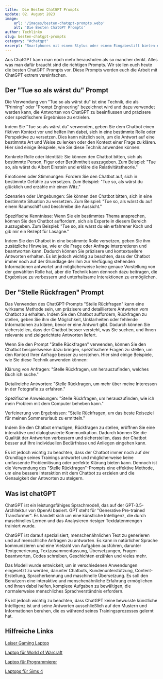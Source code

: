 ```yaml
---
title:  Die Besten ChatGPT Prompts
update: 02. August 2023
image:
    url: '/images/besten-chatgpt-prompts.webp' 
    alt: 'Die Besten ChatGPT Prompts'
author: Techlinko
slug: besten-chatgpt-prompts
category: "#chatgpt"
excerpt: "Smartphones mit einem Stylus oder einem Eingabestift bieten den Benutzern eine erweiterte Möglichkeit, mit ihren Geräten zu interagieren."
---
```


Aus ChatGPT kann man noch mehr herausholen als so mancher denkt. Alles was man dafür braucht sind die richtigen Prompts. Wir stellen euch heute die besten ChatGPT Prompts vor. Diese Prompts werden euch die Arbeit mit ChatGPT extrem vereinfachen.

## Der "Tue so als wärst du" Prompt

Die Verwendung von "Tue so als wärst du" ist eine Technik, die als "Priming" oder "Prompt Engineering" bezeichnet wird und dazu verwendet werden kann, die Antworten von ChatGPT zu beeinflussen und präzisere oder spezifischere Ergebnisse zu erzielen.

Indem Sie "Tue so als wärst du" verwenden, geben Sie dem Chatbot einen fiktiven Kontext vor und helfen ihm dabei, sich in eine bestimmte Rolle oder Perspektive zu versetzen. Dies kann nützlich sein, um die Antwort auf eine bestimmte Art und Weise zu lenken oder den Kontext einer Frage zu klären. Hier sind einige Beispiele, wie Sie diese Technik anwenden können:

Konkrete Rolle oder Identität: Sie können den Chatbot bitten, sich als bestimmte Person, Figur oder Berühmtheit auszugeben. Zum Beispiel: "Tue so, als wärst du Albert Einstein und erkläre die Relativitätstheorie."

Emotionen oder Stimmungen: Fordern Sie den Chatbot auf, sich in bestimmte Gefühle zu versetzen. Zum Beispiel: "Tue so, als wärst du glücklich und erzähle mir einen Witz."

Szenarien oder Umgebungen: Sie können den Chatbot bitten, sich in eine bestimmte Situation zu versetzen. Zum Beispiel: "Tue so, als wärst du auf einem Raumschiff und beschreibe die Aussicht."

Spezifische Kenntnisse: Wenn Sie ein bestimmtes Thema ansprechen, können Sie den Chatbot auffordern, sich als Experte in diesem Bereich auszugeben. Zum Beispiel: "Tue so, als wärst du ein erfahrener Koch und gib mir ein Rezept für Lasagne."

Indem Sie den Chatbot in eine bestimmte Rolle versetzen, geben Sie ihm zusätzliche Hinweise, wie er die Frage oder Anfrage interpretieren und beantworten kann. Dadurch können Sie präzisere und kontextuellere Antworten erhalten. Es ist jedoch wichtig zu beachten, dass der Chatbot immer noch auf der Grundlage der ihm zur Verfügung stehenden Informationen antwortet und möglicherweise keine genaue Vorstellung von der gewählten Rolle hat, aber die Technik kann dennoch dazu beitragen, die Ergebnisse zu verbessern und unterhaltsame Interaktionen zu ermöglichen.

## Der "Stelle Rückfragen" Prompt

Das Verwenden des ChatGPT-Prompts "Stelle Rückfragen" kann eine wirksame Methode sein, um präzisere und detailliertere Antworten vom Chatbot zu erhalten. Indem Sie den Chatbot auffordern, Rückfragen zu stellen, geben Sie ihm die Möglichkeit, Unklarheiten oder fehlende Informationen zu klären, bevor er eine Antwort gibt. Dadurch können Sie sicherstellen, dass der Chatbot besser versteht, was Sie suchen, und Ihnen relevante und zielgerichtete Antworten liefert.

Wenn Sie den Prompt "Stelle Rückfragen" verwenden, können Sie den Chatbot beispielsweise dazu bringen, spezifischere Fragen zu stellen, um den Kontext Ihrer Anfrage besser zu verstehen. Hier sind einige Beispiele, wie Sie diese Technik anwenden können:

Klärung von Anfragen: "Stelle Rückfragen, um herauszufinden, welches Buch ich suche."

Detailreiche Antworten: "Stelle Rückfragen, um mehr über meine Interessen in der Fotografie zu erfahren."

Spezifische Anweisungen: "Stelle Rückfragen, um herauszufinden, wie ich mein Problem mit dem Computer beheben kann."

Verfeinerung von Ergebnissen: "Stelle Rückfragen, um das beste Reiseziel für meinen Sommerurlaub zu ermitteln."

Indem Sie den Chatbot ermutigen, Rückfragen zu stellen, eröffnen Sie eine interaktive und dialogbasierte Kommunikation. Dadurch können Sie die Qualität der Antworten verbessern und sicherstellen, dass der Chatbot besser auf Ihre individuellen Bedürfnisse und Anliegen eingehen kann.

Es ist jedoch wichtig zu beachten, dass der Chatbot immer noch auf der Grundlage seines Trainings antwortet und möglicherweise keine umfassende Problemlösung oder perfekte Klärung bieten kann. Dennoch ist die Verwendung des "Stelle Rückfragen"-Prompts eine effektive Methode, um eine bessere Interaktion mit dem Chatbot zu erzielen und die Genauigkeit der Antworten zu steigern.

## Was ist chatGPT

ChatGPT ist ein leistungsfähiges Sprachmodell, das auf der GPT-3.5-Architektur von OpenAI basiert. GPT steht für "Generative Pre-trained Transformer". Es handelt sich um eine künstliche Intelligenz, die durch maschinelles Lernen und das Analysieren riesiger Textdatenmengen trainiert wurde.

ChatGPT ist darauf spezialisiert, menschenähnlichen Text zu generieren und auf menschliche Anfragen zu antworten. Es kann in natürlicher Sprache kommunizieren und eine Vielzahl von Aufgaben ausführen, darunter Textgenerierung, Textzusammenfassung, Übersetzungen, Fragen beantworten, Codes schreiben, Geschichten erzählen und vieles mehr.

Das Modell wurde entwickelt, um in verschiedenen Anwendungen eingesetzt zu werden, darunter Chatbots, Kundenunterstützung, Content-Erstellung, Spracherkennung und maschinelle Übersetzung. Es soll den Benutzern eine interaktive und menschenähnliche Erfahrung ermöglichen und ihnen dabei helfen, komplexe Aufgaben zu bewältigen, die normalerweise menschliches Sprachverständnis erfordern.

Es ist jedoch wichtig zu beachten, dass ChatGPT keine bewusste künstliche Intelligenz ist und seine Antworten ausschließlich auf den Mustern und Informationen beruhen, die es während seines Trainingsprozesses gelernt hat.



## Hilfreiche Links

[Leiser Gaming Laptop](/leiser-gaming-laptop)

[Laptop für World of Warcraft](/geeigneter-laptop-wow)

[Laptop für Programmierer](/laptop-programmierer)

[Laptops für Sims 4](/laptops-fuer-sims-4)